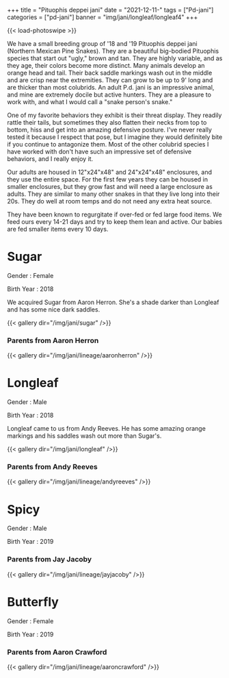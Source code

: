 +++
title = "Pituophis deppei jani"
date = "2021-12-11-"
tags = ["Pd-jani"]
categories = ["pd-jani"]
banner = "img/jani/longleaf/longleaf4"
+++

{{< load-photoswipe >}}

We have a small breeding group of '18 and '19 Pituophis deppei jani (Northern Mexican Pine Snakes). They are a beautiful big-bodied Pituophis species that start out "ugly," brown and tan. They are highly variable, and as they age, their colors become more distinct. Many animals develop an orange head and tail. Their back saddle markings wash out in the middle and are crisp near the extremities. They can grow to be up to 9' long and are thicker than most colubrids. An adult P.d. jani is an impressive animal, and mine are extremely docile but active hunters. They are a pleasure to work with, and what I would call a "snake person's snake."

One of my favorite behaviors they exhibit is their threat display. They readily rattle their tails, but sometimes they also flatten their necks from top to bottom, hiss and get into an amazing defensive posture. I've never really tested it because I respect that pose, but I imagine they would definitely bite if you continue to antagonize them. Most of the other colubrid species I have worked with don't have such an impressive set of defensive behaviors, and I really enjoy it.

Our adults are housed in 12"x24"x48" and 24"x24"x48" enclosures, and they use the entire space. For the first few years they can be housed in smaller enclosures, but they grow fast and will need a large enclosure as adults. They are similar to many other snakes in that they live long into their 20s. They do well at room temps and do not need any extra heat source.

They have been known to regurgitate if over-fed or fed large food items. We feed ours every 14-21 days and try to keep them lean and active. Our babies are fed smaller items every 10 days.

# Sugar

Gender
: Female

Birth Year
: 2018

We acquired Sugar from Aaron Herron. She's a shade darker than Longleaf and has some nice dark saddles. 

{{< gallery dir="/img/jani/sugar" />}}

### Parents from Aaron Herron

{{< gallery dir="/img/jani/lineage/aaronherron" />}}

# Longleaf

Gender
: Male

Birth Year
: 2018

Longleaf came to us from Andy Reeves. He has some amazing orange markings and his saddles wash out more than Sugar's.

{{< gallery dir="/img/jani/longleaf" />}}

### Parents from Andy Reeves

{{< gallery dir="/img/jani/lineage/andyreeves" />}}


# Spicy

Gender
: Male

Birth Year
: 2019

### Parents from Jay Jacoby

{{< gallery dir="/img/jani/lineage/jayjacoby" />}}

# Butterfly

Gender
: Female

Birth Year
: 2019

### Parents from Aaron Crawford

{{< gallery dir="/img/jani/lineage/aaroncrawford" />}}